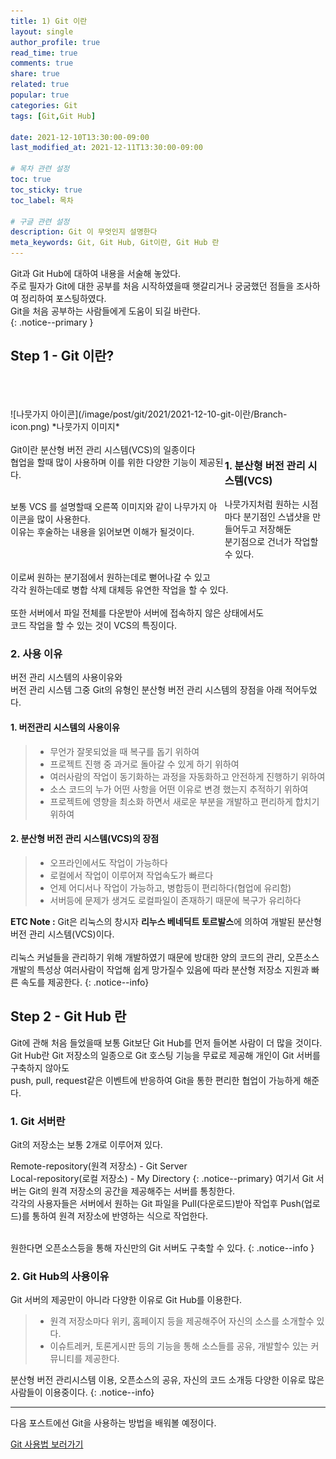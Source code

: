 ```yaml
---
title: 1) Git 이란
layout: single
author_profile: true
read_time: true
comments: true 
share: true 
related: true 
popular: true
categories: Git
tags: [Git,Git Hub]

date: 2021-12-10T13:30:00-09:00 
last_modified_at: 2021-12-11T13:30:00-09:00 

# 목차 관련 설정
toc: true
toc_sticky: true
toc_label: 목차

# 구글 관련 설정
description: Git 이 무엇인지 설명한다
meta_keywords: Git, Git Hub, Git이란, Git Hub 란
---
```

Git과 Git Hub에 대하여 내용을 서술해 놓았다.  
주로 필자가 Git에 대한 공부를 처음 시작하였을때 햇갈리거나 궁굼했던 점들을 조사하여 정리하여 포스팅하였다.  
Git을 처음 공부하는 사람들에게 도움이 되길 바란다.  
{: .notice--primary }

## Step 1 - Git 이란? 
<br>
<div markdown="1" class="ImgUrlBox">
<br><br>
![나뭇가지 아이콘](/image/post/git/2021/2021-12-10-git-이란/Branch-icon.png)
*나뭇가지 이미지*
<br><br>
</div>

<div style=" float:left; width:68%">
Git이란 분산형 버전 관리 시스템(VCS)의 일종이다<br>
협업을 할때 많이 사용하며 이를 위한 다양한 기능이 제공된다.<br><br>

보통 VCS 를 설명할때 오른쪽 이미지와 같이 나무가지 아이콘을 많이 사용한다.<br>
이유는 후술하는 내용을 읽어보면 이해가 될것이다.<br><br>
</div>


### 1. 분산형 버전 관리 시스템(VCS)
나뭇가지처럼 원하는 시점마다 분기점인 스냅샷을 만들어두고 저장해둔  
분기점으로 건너가 작업할수 있다.  
<br>
이로써 원하는 분기점에서 원하는데로 뻗어나갈 수 있고  
각각 원하는데로 병합 삭제 대체등 유연한 작업을 할 수 있다.  
<br>
또한 서버에서 파일 전체를 다운받아 서버에 접속하지 않은 상태에서도  
코드 작업을 할 수 있는 것이 VCS의 특징이다.

### 2. 사용 이유
버전 관리 시스템의 사용이유와  
버전 관리 시스템 그중 Git의 유형인 분산형 버전 관리 시스템의 장점을 아래 적어두었다.
#### 1. 버전관리 시스템의 사용이유  

> * 무언가 잘못되었을 때 복구를 돕기 위하여
> * 프로젝트 진행 중 과거로 돌아갈 수 있게 하기 위하여
> * 여러사람의 작업이 동기화하는 과정을 자동화하고 안전하게 진행하기 위하여
> * 소스 코드의 누가 어떤 사항을 어떤 이유로 변경 했는지 추적하기 위하여
> * 프로젝트에 영향을 최소화 하면서 새로운 부분을 개발하고 편리하게 합치기 위하여

#### 2. 분산형 버전 관리 시스템(VCS)의 장점
> * 오프라인에서도 작업이 가능하다
> * 로컬에서 작업이 이루어져 작업속도가 빠르다
> * 언제 어디서나 작업이 가능하고, 병합등이 편리하다(협업에 유리함)
> * 서버등에 문제가 생겨도 로컬파일이 존재하기 때문에 복구가 유리하다

**ETC Note :** Git은 리눅스의 창시자 **리누스 베네딕트 토르발스**에 의하여 개발된 분산형 버전 관리 시스템(VCS)이다.<br><br>리눅스 커널들을 관리하기 위해 개발하였기 때문에 방대한 양의 코드의 관리, 오픈소스 개발의 특성상 여러사람이 작업해 쉽게 망가질수 있음에 따라 분산형 저장소 지원과 빠른 속도를 제공한다.
{: .notice--info}

## Step 2 - Git Hub 란
  Git에 관해 처음 들었을때 보통 Git보단 Git Hub를 먼저 들어본 사람이 더 많을 것이다.  
  Git Hub란 Git 저장소의 일종으로 Git 호스팅 기능을 무료로 제공해 개인이 Git 서버를 구축하지 않아도  
  push, pull, request같은 이벤트에 반응하여 Git을 통한 편리한 협업이 가능하게 해준다.

### 1. Git 서버란
Git의 저장소는 보통 2개로 이루어져 있다.

 Remote-repository(원격 저장소) - Git Server  
 Local-repository(로컬 저장소) - My Directory
 {: .notice--primary}
여기서 Git 서버는 Git의 원격 저장소의 공간을 제공해주는 서버를 통칭한다.  
각각의 사용자들은 서버에서 원하는 Git 파일을 Pull(다운로드)받아 작업후 Push(업로드)를 통하여 원격 저장소에 반영하는 식으로 작업한다.  
<br>

원한다면 오픈소스등을 통해 자신만의 Git 서버도 구축할 수 있다.
{: .notice--info }

### 2. Git Hub의 사용이유
Git 서버의 제공만이 아니라 다양한 이유로 Git Hub를 이용한다.
>* 원격 저장소마다 위키, 홈페이지 등을 제공해주어 자신의 소스를 소개할수 있다.
>* 이슈트레커, 토론게시판 등의 기능을 통해 소스들를 공유, 개발할수 있는 커뮤니티를 제공한다.

분산형 버전 관리시스템 이용, 오픈소스의 공유, 자신의 코드 소개등 다양한 이유로 많은 사람들이 이용중이다.
{: .notice--info}

<hr>
다음 포스트에선 Git을 사용하는 방법을 배워볼 예정이다.  

[Git 사용법 보러가기](https://jjae-jjae.github.io/git/git-%EC%82%AC%EC%9A%A9%EB%B2%95/)